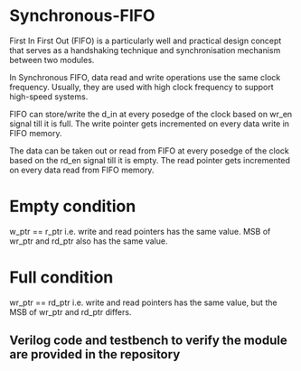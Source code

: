 # Synchronous-FIFO
First In First Out (FIFO) is a particularly well and practical design concept that serves as a handshaking technique and synchronisation mechanism between two modules.

In Synchronous FIFO, data read and write operations use the same clock frequency. Usually, they are used with high clock frequency to support high-speed systems.

FIFO can store/write the d_in at every posedge of the clock based on wr_en signal till it is full. The write pointer gets incremented on every data write in FIFO memory.

The data can be taken out or read from FIFO at every posedge of the clock based on the rd_en signal till it is empty. The read pointer gets incremented on every data read from FIFO memory.
# Empty condition

w_ptr == r_ptr i.e. write and read pointers has the same value. MSB of wr_ptr and rd_ptr also has the same value.

# Full condition

wr_ptr == rd_ptr i.e. write and read pointers has the same value, but the MSB of wr_ptr and rd_ptr differs.

## Verilog code and testbench to verify the module are provided in the repository
